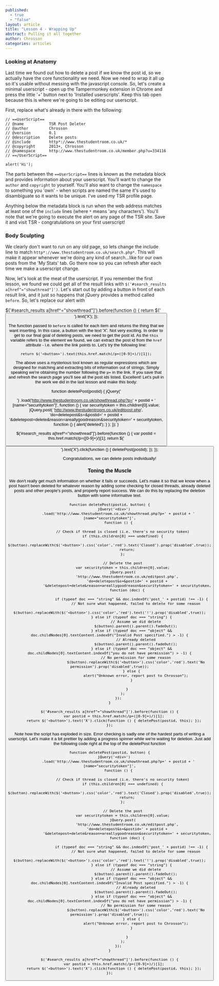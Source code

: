 ```yaml
---
published: 
  - true
  - "false"
layout: article
title: "Lesson 4 - Wrapping Up"
abstract: Pulling it all together
author: Chrosson
categories: articles
---
```


### Looking at Anatomy
Last time we found out how to delete a post if we know the post id, so we actually have the core functionality we need. Now we need to wrap it all up so it's usable without messing with the javascript console. So, let's create a minimal userscript - open up the Tampermonkey extension in Chrome and press the little '+' button next to 'Installed userscripts'. Keep this tab open because this is where we're going to be editing our userscript.

First, replace what's already in there with the following:

    // ==UserScript==
    // @name           TSR Post Deleter
    // @author         Chrosson
    // @version        0.1
    // @description    Delete posts
    // @include        http*://www.thestudentroom.co.uk/*
    // @copyright      2013+, Chrosson
    // @namespace      http://www.thestudentroom.co.uk/member.php?u=334116
    // ==/UserScript==

    alert('Hi');

The parts between the `==UserScript==` lines is known as the metadata block and provides information about your userscript. You'll want to change the `author` and `copyright` to yourself. You'll also want to change the `namespace` to something you 'own' - when scripts are named the same it's used to disambiguate so it wants to be unique. I've used my TSR profile page.

Anything below the metadata block is run when the web address matches at least one of the `include` lines (where `*` means 'any characters'). You'll note that we're going to execute the alert on any page of the TSR site. Save it and visit TSR - congratulations on your first userscript!

### Body Sculpting
We clearly don't want to run on any old page, so lets change the include line to match `http*://www.thestudentroom.co.uk/search.php*`. This will make it appear whenever we're doing any kind of search...like for our own posts from the 'My Stats' tab. Go there now so you can refresh after each time we make a userscript change.

Now, let's look at the meat of the userscript. If you remember the first lesson, we found we could get all of the result links with `$('#search_results a[href^="showthread"]')`. Let's start out by adding a button in front of each result link, and it just so happens that jQuery provides a method called `before`. So, let's replace our alert with

$('#search_results a[href^="showthread"]').before(function () {
    return $('<button>').text('X');
});

The function passed to `before` is called for each item and returns the thing that we want inserting. In this case, a button with the text 'X'. Not very exciting. In order to get to our final goal of deleting posts, we need to get the post id. As the `this` variable refers to the element we found, we can extract the post id from the `href` attribute - i.e. where the link points to. Let's try the following line:

    return $('<button>').text(this.href.match(/p=([0-9]+)/)[1]);

The above uses a mysterious tool known as regular expressions which are designed for matching and extracting bits of information out of strings. Simply speaking we're obtaining the number following the `p=` in the link. If you save that and refresh the search page you'll see all the post ids listed. Excellent! Let's pull in the work we did in the last lesson and make this body:

function deletePost(postid) {
    jQuery('<div>')
        .load('http://www.thestudentroom.co.uk/showthread.php?p=' + postid + ' [name="securitytoken"]',
        function () {
            var securitytoken = this.children[0].value;
            jQuery.post(
                'http://www.thestudentroom.co.uk/editpost.php',
                'do=deletepost&s=&postid=' + postid +
                '&deletepost=delete&reason=areallygoodreason&securitytoken=' + securitytoken,
                function () { alert('deleted'); }
            );
        });
}

$('#search_results a[href^="showthread"]').before(function () {
    var postid = this.href.match(/p=([0-9]+)/)[1];
    return $('<button>').text('X').click(function () { deletePost(postid); });
});

Congratulations, we can delete posts individually!

### Toning the Muscle
We don't really get much information on whether it fails or succeeds. Let's make it so that we know when a post hasn't been deleted for whatever reason by adding some checking for closed threads, already deleted posts and other people's posts, and properly report success. We can do this by replacing the deletion button with some informative text.

    function deletePost(postid, button) {
        jQuery('<div>')
            .load('http://www.thestudentroom.co.uk/showthread.php?p=' + postid + ' [name="securitytoken"]',
            function () {

                // Check if thread is closed (i.e. there's no security token)
                if (this.children[0] === undefined) {
                    $(button).replaceWith($('<button>').css('color','red').text('Closed').prop('disabled',true));
                    return;
                };

                // Delete the post
                var securitytoken = this.children[0].value;
                jQuery.post(
                    'http://www.thestudentroom.co.uk/editpost.php',
                    'do=deletepost&s=&postid=' + postid +
                    '&deletepost=delete&reason=areallygoodreason&securitytoken=' + securitytoken,
                    function (doc) {

                        if (typeof doc === "string" && doc.indexOf('post_' + postid) !== -1) {
                            // Not sure what happened, failed to delete for some reason
                            $(button).replaceWith($('<button>').css('color','red').text('!').prop('disabled',true));
                        } else if (typeof doc === "string") {
                            // Assume we did delete
                            $(button).parent().parent().fadeOut();
                        } else if (typeof doc === "object" && doc.childNodes[0].textContent.indexOf("Invalid Post specified.") > -1) {
                            // Already deleted
                            $(button).parent().parent().fadeOut();
                        } else if (typeof doc === "object" && doc.childNodes[0].textContent.indexOf("you do not have permission") > -1) {
                            // No permission for some reason
                            $(button).replaceWith($('<button>').css('color','red').text('No permission').prop('disabled',true));
                        } else {
                            alert("Unknown error, report post to Chrosson");
                        }
                        
                    }
                );
            });
    }

    $('#search_results a[href^="showthread"]').before(function () {
        var postid = this.href.match(/p=([0-9]+)/)[1];
        return $('<button>').text('X').click(function () { deletePost(postid, this); });
    });

Note how the script has exploded in size. Error checking is sadly one of the hardest parts of writing a userscript. Let's make it a bit prettier by adding a progress spinner while we're waiting for deletion. Just add the following code right at the top of the deletePost function









    function deletePost(postid, button) {
        jQuery('<div>')
            .load('http://www.thestudentroom.co.uk/showthread.php?p=' + postid + ' [name="securitytoken"]',
            function () {

                // Check if thread is closed (i.e. there's no security token)
                if (this.children[0] === undefined) {
                    $(button).replaceWith($('<button>').css('color','red').text('Closed').prop('disabled',true));
                    return;
                };

                // Delete the post
                var securitytoken = this.children[0].value;
                jQuery.post(
                    'http://www.thestudentroom.co.uk/editpost.php',
                    'do=deletepost&s=&postid=' + postid +
                    '&deletepost=delete&reason=areallygoodreason&securitytoken=' + securitytoken,
                    function (doc) {

                        if (typeof doc === "string" && doc.indexOf('post_' + postid) !== -1) {
                            // Not sure what happened, failed to delete for some reason
                            $(button).replaceWith($('<button>').css('color','red').text('!').prop('disabled',true));
                        } else if (typeof doc === "string") {
                            // Assume we did delete
                            $(button).parent().parent().fadeOut();
                        } else if (typeof doc === "object" && doc.childNodes[0].textContent.indexOf("Invalid Post specified.") > -1) {
                            // Already deleted
                            $(button).parent().parent().fadeOut();
                        } else if (typeof doc === "object" && doc.childNodes[0].textContent.indexOf("you do not have permission") > -1) {
                            // No permission for some reason
                            $(button).replaceWith($('<button>').css('color','red').text('No permission').prop('disabled',true));
                        } else {
                            alert("Unknown error, report post to Chrosson");
                        }
                        
                    }
                );
            });
    }

    $('#search_results a[href^="showthread"]').before(function () {
        var postid = this.href.match(/p=([0-9]+)/)[1];
        return $('<button>').text('X').click(function () { deletePost(postid, this); });
    });



